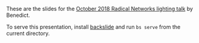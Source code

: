 These are the slides for the [October 2018 Radical Networks lighting talk](https://radicalnetworks.org/participants/benedict-lau/) by Benedict.

To serve this presentation, install [backslide](https://github.com/sinedied/backslide) and run `bs serve` from the current directory.

